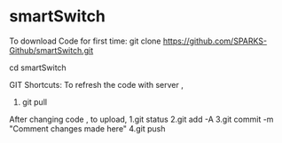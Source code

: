 # smartSwitch

To download Code for first time:
git clone https://github.com/SPARKS-Github/smartSwitch.git

cd smartSwitch

GIT Shortcuts:
To refresh the code with server , 
1. git pull

After changing code , to upload,
1.git status
2.git add -A
3.git commit -m "Comment changes made here"
4.git push
